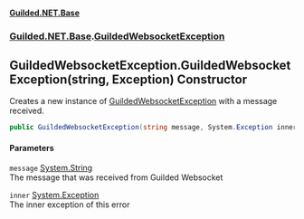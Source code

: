 
#### [Guilded.NET.Base](Guilded_NET_Base 'Guilded_NET_Base')
### [Guilded.NET.Base](Guilded_NET_Base#Guilded_NET_Base 'Guilded.NET.Base').[GuildedWebsocketException](GuildedWebsocketException 'Guilded.NET.Base.GuildedWebsocketException')
## GuildedWebsocketException.GuildedWebsocketException(string, Exception) Constructor
Creates a new instance of [GuildedWebsocketException](GuildedWebsocketException 'Guilded.NET.Base.GuildedWebsocketException') with a message received.  
```csharp
public GuildedWebsocketException(string message, System.Exception inner);
```

#### Parameters
<a name='Guilded_NET_Base_GuildedWebsocketException_GuildedWebsocketException(string_System_Exception)_message'></a>
`message` [System.String](https://docs.microsoft.com/en-us/dotnet/api/System.String 'System.String')  
The message that was received from Guilded Websocket
  
<a name='Guilded_NET_Base_GuildedWebsocketException_GuildedWebsocketException(string_System_Exception)_inner'></a>
`inner` [System.Exception](https://docs.microsoft.com/en-us/dotnet/api/System.Exception 'System.Exception')  
The inner exception of this error
  
